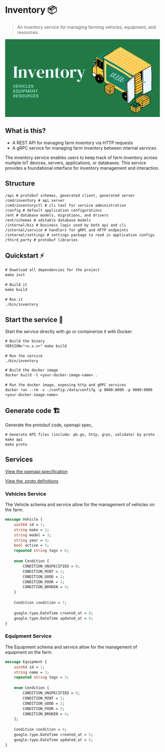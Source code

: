 # Inventory 📦

> An inventory service for managing farming vehicles, equipment, and resources.

![logo](./static/logo.png)

## What is this?

- A REST API for managing farm inventory via HTTP requests
- A gRPC service for managing farm inventory between internal services

The inventory service enables users to keep track of farm inventory across multiple IoT devices, servers, applications, or databases. This service provides a foundational interface for inventory management and interaction.

## Structure

```shell
/api # protobuf schemas, generated client, generated server
/cmd/inventory # api server
/cmd/inventoryctl # cli tool for service administration  
/config # default application configurations
/ent # database models, migrations, and drivers
/ent/schemas # editable database models
/internal/biz # business logic used by both api and cli
/internal/service # handlers for gRPC and HTTP endpoints
/internal/settings # settings package to read in application configs
/third_party # protobuf libraries
```

## Quickstart ⚡

```shell
# Download all dependencies for the project
make init

# Build it
make build

# Run it
./bin/inventory
```

## Start the service 🏃

Start the service directly with go or containerize it with Docker.

```shell
# Build the binary
VERSION="<x.x.x>" make build

# Run the service
./bin/inventory
```

```shell
# Build the docker image
docker build -t <your-docker-image-name> .

# Run the docker image, exposing http and gRPC services
docker run --rm -v ./config:/data/confifg -p 8000:8000 -p 9000:9000 <your-docker-image-name>
```

## Generate code 🏗️

Generate the protobuf code, openapi spec, 

```
# Generate API files (include: pb.go, http, grpc, validate) by proto
make api
make proto
```

## Services

[View the openapi specification](./openapi.yaml)

[View the .proto definitions](https://github.com/search?q=repo%3Aopen-farms%2Finventory+extension%3Aproto+path%3Aapi%2F&type=Code)

### Vehicles Service

The Vehicle schema and service allow for the management of vehicles on the farm.

```proto
message Vehicle {
	uint64 id = 1;
	string make = 2;
	string model = 3;
	string year = 4;
	bool active = 5;
	repeated string tags = 6;

	enum Condition {
		CONDITION_UNSPECIFIED = 0;
		CONDITION_MINT = 1;
		CONDITION_GOOD = 2;
		CONDITION_POOR = 3;
		CONDITION_BROKEN = 4;
	}

	Condition condition = 7;

	google.type.DateTime created_at = 8;
	google.type.DateTime updated_at = 9;
}
```

### Equipment Service

The Equipment schema and service allow for the management of equipment on the farm.

```proto
message Equipment {
	uint64 id = 1;
	string name = 2;
	repeated string tags = 3;

	enum Condition {
		CONDITION_UNSPECIFIED = 0;
		CONDITION_MINT = 1;
		CONDITION_GOOD = 2;
		CONDITION_POOR = 3;
		CONDITION_BROKEN = 4;
	};

	Condition condition = 4;
	google.type.DateTime created_at = 5;
	google.type.DateTime updated_at = 6;
}
```